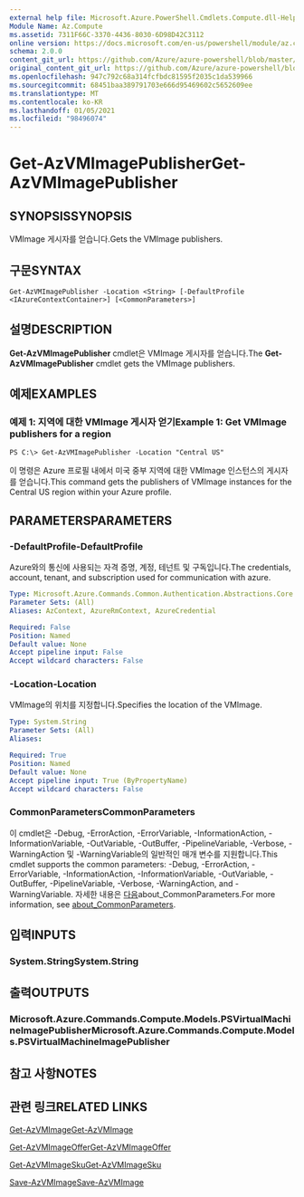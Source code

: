 ```yaml
---
external help file: Microsoft.Azure.PowerShell.Cmdlets.Compute.dll-Help.xml
Module Name: Az.Compute
ms.assetid: 7311F66C-3370-4436-8030-6D98D42C3112
online version: https://docs.microsoft.com/en-us/powershell/module/az.compute/get-azvmimagepublisher
schema: 2.0.0
content_git_url: https://github.com/Azure/azure-powershell/blob/master/src/Compute/Compute/help/Get-AzVMImagePublisher.md
original_content_git_url: https://github.com/Azure/azure-powershell/blob/master/src/Compute/Compute/help/Get-AzVMImagePublisher.md
ms.openlocfilehash: 947c792c68a314fcfbdc81595f2035c1da539966
ms.sourcegitcommit: 68451baa389791703e666d95469602c5652609ee
ms.translationtype: MT
ms.contentlocale: ko-KR
ms.lasthandoff: 01/05/2021
ms.locfileid: "98496074"
---
```

# <span data-ttu-id="30c44-101">Get-AzVMImagePublisher</span><span class="sxs-lookup"><span data-stu-id="30c44-101">Get-AzVMImagePublisher</span></span>

## <span data-ttu-id="30c44-102">SYNOPSIS</span><span class="sxs-lookup"><span data-stu-id="30c44-102">SYNOPSIS</span></span>
<span data-ttu-id="30c44-103">VMImage 게시자를 얻습니다.</span><span class="sxs-lookup"><span data-stu-id="30c44-103">Gets the VMImage publishers.</span></span>

## <span data-ttu-id="30c44-104">구문</span><span class="sxs-lookup"><span data-stu-id="30c44-104">SYNTAX</span></span>

```
Get-AzVMImagePublisher -Location <String> [-DefaultProfile <IAzureContextContainer>] [<CommonParameters>]
```

## <span data-ttu-id="30c44-105">설명</span><span class="sxs-lookup"><span data-stu-id="30c44-105">DESCRIPTION</span></span>
<span data-ttu-id="30c44-106">**Get-AzVMImagePublisher** cmdlet은 VMImage 게시자를 얻습니다.</span><span class="sxs-lookup"><span data-stu-id="30c44-106">The **Get-AzVMImagePublisher** cmdlet gets the VMImage publishers.</span></span>

## <span data-ttu-id="30c44-107">예제</span><span class="sxs-lookup"><span data-stu-id="30c44-107">EXAMPLES</span></span>

### <span data-ttu-id="30c44-108">예제 1: 지역에 대한 VMImage 게시자 얻기</span><span class="sxs-lookup"><span data-stu-id="30c44-108">Example 1: Get VMImage publishers for a region</span></span>
```
PS C:\> Get-AzVMImagePublisher -Location "Central US"
```

<span data-ttu-id="30c44-109">이 명령은 Azure 프로필 내에서 미국 중부 지역에 대한 VMImage 인스턴스의 게시자를 얻습니다.</span><span class="sxs-lookup"><span data-stu-id="30c44-109">This command gets the publishers of VMImage instances for the Central US region within your Azure profile.</span></span>

## <span data-ttu-id="30c44-110">PARAMETERS</span><span class="sxs-lookup"><span data-stu-id="30c44-110">PARAMETERS</span></span>

### <span data-ttu-id="30c44-111">-DefaultProfile</span><span class="sxs-lookup"><span data-stu-id="30c44-111">-DefaultProfile</span></span>
<span data-ttu-id="30c44-112">Azure와의 통신에 사용되는 자격 증명, 계정, 테넌트 및 구독입니다.</span><span class="sxs-lookup"><span data-stu-id="30c44-112">The credentials, account, tenant, and subscription used for communication with azure.</span></span>

```yaml
Type: Microsoft.Azure.Commands.Common.Authentication.Abstractions.Core.IAzureContextContainer
Parameter Sets: (All)
Aliases: AzContext, AzureRmContext, AzureCredential

Required: False
Position: Named
Default value: None
Accept pipeline input: False
Accept wildcard characters: False
```

### <span data-ttu-id="30c44-113">-Location</span><span class="sxs-lookup"><span data-stu-id="30c44-113">-Location</span></span>
<span data-ttu-id="30c44-114">VMImage의 위치를 지정합니다.</span><span class="sxs-lookup"><span data-stu-id="30c44-114">Specifies the location of the VMImage.</span></span>

```yaml
Type: System.String
Parameter Sets: (All)
Aliases:

Required: True
Position: Named
Default value: None
Accept pipeline input: True (ByPropertyName)
Accept wildcard characters: False
```

### <span data-ttu-id="30c44-115">CommonParameters</span><span class="sxs-lookup"><span data-stu-id="30c44-115">CommonParameters</span></span>
<span data-ttu-id="30c44-116">이 cmdlet은 -Debug, -ErrorAction, -ErrorVariable, -InformationAction, -InformationVariable, -OutVariable, -OutBuffer, -PipelineVariable, -Verbose, -WarningAction 및 -WarningVariable의 일반적인 매개 변수를 지원합니다.</span><span class="sxs-lookup"><span data-stu-id="30c44-116">This cmdlet supports the common parameters: -Debug, -ErrorAction, -ErrorVariable, -InformationAction, -InformationVariable, -OutVariable, -OutBuffer, -PipelineVariable, -Verbose, -WarningAction, and -WarningVariable.</span></span> <span data-ttu-id="30c44-117">자세한 내용은 [다음](http://go.microsoft.com/fwlink/?LinkID=113216)about_CommonParameters.</span><span class="sxs-lookup"><span data-stu-id="30c44-117">For more information, see [about_CommonParameters](http://go.microsoft.com/fwlink/?LinkID=113216).</span></span>

## <span data-ttu-id="30c44-118">입력</span><span class="sxs-lookup"><span data-stu-id="30c44-118">INPUTS</span></span>

### <span data-ttu-id="30c44-119">System.String</span><span class="sxs-lookup"><span data-stu-id="30c44-119">System.String</span></span>

## <span data-ttu-id="30c44-120">출력</span><span class="sxs-lookup"><span data-stu-id="30c44-120">OUTPUTS</span></span>

### <span data-ttu-id="30c44-121">Microsoft.Azure.Commands.Compute.Models.PSVirtualMachineImagePublisher</span><span class="sxs-lookup"><span data-stu-id="30c44-121">Microsoft.Azure.Commands.Compute.Models.PSVirtualMachineImagePublisher</span></span>

## <span data-ttu-id="30c44-122">참고 사항</span><span class="sxs-lookup"><span data-stu-id="30c44-122">NOTES</span></span>

## <span data-ttu-id="30c44-123">관련 링크</span><span class="sxs-lookup"><span data-stu-id="30c44-123">RELATED LINKS</span></span>

[<span data-ttu-id="30c44-124">Get-AzVMImage</span><span class="sxs-lookup"><span data-stu-id="30c44-124">Get-AzVMImage</span></span>](./Get-AzVMImage.md)

[<span data-ttu-id="30c44-125">Get-AzVMImageOffer</span><span class="sxs-lookup"><span data-stu-id="30c44-125">Get-AzVMImageOffer</span></span>](./Get-AzVMImageOffer.md)

[<span data-ttu-id="30c44-126">Get-AzVMImageSku</span><span class="sxs-lookup"><span data-stu-id="30c44-126">Get-AzVMImageSku</span></span>](./Get-AzVMImageSku.md)

[<span data-ttu-id="30c44-127">Save-AzVMImage</span><span class="sxs-lookup"><span data-stu-id="30c44-127">Save-AzVMImage</span></span>](./Save-AzVMImage.md)


